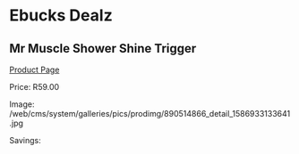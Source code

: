 
# Ebucks Dealz
## Mr Muscle Shower Shine Trigger
[Product Page](https://www.ebucks.com/web/shop/productSelected.do?prodId=890514866&catId=908586136)

Price: R59.00

Image: /web/cms/system/galleries/pics/prodimg/890514866_detail_1586933133641.jpg

Savings: 


	